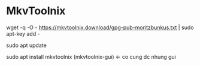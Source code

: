 # MkvToolnix

wget -q -O - https://mkvtoolnix.download/gpg-pub-moritzbunkus.txt | sudo apt-key add -

sudo apt update

sudo apt install mkvtoolnix (mkvtoolnix-gui) <- co cung dc nhung gui
